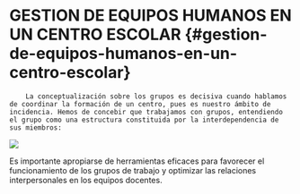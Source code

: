 # GESTION DE EQUIPOS HUMANOS EN UN CENTRO ESCOLAR {#gestion-de-equipos-humanos-en-un-centro-escolar}

        La conceptualización sobre los grupos es decisiva cuando hablamos de coordinar la formación de un centro, pues es nuestro ámbito de incidencia. Hemos de concebir que trabajamos con grupos, entendiendo el grupo como una estructura constituida por la interdependencia de sus miembros:

![](images/image9.png)

Es importante apropiarse de herramientas eficaces para favorecer el funcionamiento de los grupos de trabajo y optimizar las relaciones interpersonales en los equipos docentes.